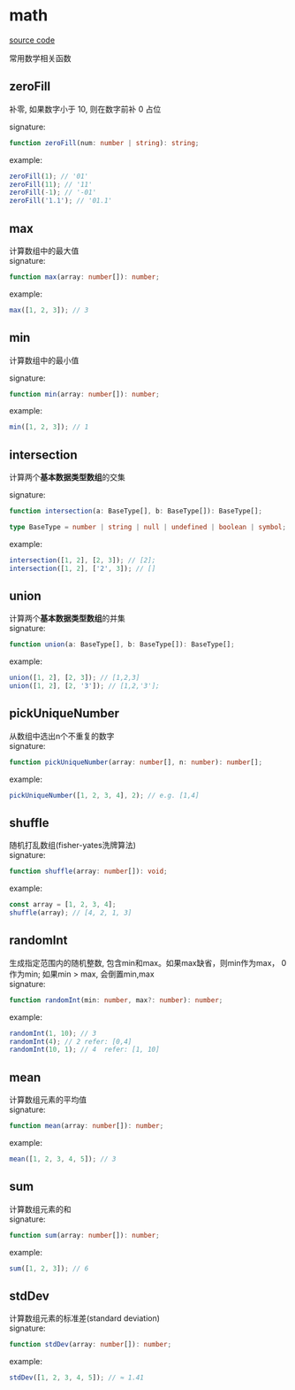 # math

[source code](https://github.com/CiroLee/utils-gear/blob/main/src/math.ts)

常用数学相关函数

## zeroFill

补零, 如果数字小于 10, 则在数字前补 0 占位

signature:

```typescript
function zeroFill(num: number | string): string;
```

example:

```typescript
zeroFill(1); // '01'
zeroFill(11); // '11'
zeroFill(-1); // '-01'
zeroFill('1.1'); // '01.1'
```

## max

计算数组中的最大值  
signature:

```typescript
function max(array: number[]): number;
```

example:

```typescript
max([1, 2, 3]); // 3
```

## min

计算数组中的最小值

signature:

```typescript
function min(array: number[]): number;
```

example:

```typescript
min([1, 2, 3]); // 1
```

## intersection

计算两个**基本数据类型数组**的交集

signature:

```typescript
function intersection(a: BaseType[], b: BaseType[]): BaseType[];
```

```typescript
type BaseType = number | string | null | undefined | boolean | symbol;
```

example:

```typescript
intersection([1, 2], [2, 3]); // [2];
intersection([1, 2], ['2', 3]); // []
```

## union

计算两个**基本数据类型数组**的并集  
signature:

```typescript
function union(a: BaseType[], b: BaseType[]): BaseType[];
```

example:

```typescript
union([1, 2], [2, 3]); // [1,2,3]
union([1, 2], [2, '3']); // [1,2,'3'];
```

## pickUniqueNumber

从数组中选出n个不重复的数字  
signature:

```typescript
function pickUniqueNumber(array: number[], n: number): number[];
```

example:

```typescript
pickUniqueNumber([1, 2, 3, 4], 2); // e.g. [1,4]
```

## shuffle

随机打乱数组(fisher-yates洗牌算法)  
signature:

```typescript
function shuffle(array: number[]): void;
```

example:

```typescript
const array = [1, 2, 3, 4];
shuffle(array); // [4, 2, 1, 3]
```

## randomInt

生成指定范围内的随机整数, 包含min和max。如果max缺省，则min作为max， 0作为min; 如果min > max, 会倒置min,max  
signature:

```typescript
function randomInt(min: number, max?: number): number;
```

example:

```typescript
randomInt(1, 10); // 3
randomInt(4); // 2 refer: [0,4]
randomInt(10, 1); // 4  refer: [1, 10]
```

## mean

计算数组元素的平均值  
signature:

```typescript
function mean(array: number[]): number;
```

example:

```typescript
mean([1, 2, 3, 4, 5]); // 3
```

## sum

计算数组元素的和  
signature:

```typescript
function sum(array: number[]): number;
```

example:

```typescript
sum([1, 2, 3]); // 6
```

## stdDev

计算数组元素的标准差(standard deviation)  
signature:

```typescript
function stdDev(array: number[]): number;
```

example:

```typescript
stdDev([1, 2, 3, 4, 5]); // ≈ 1.41
```
